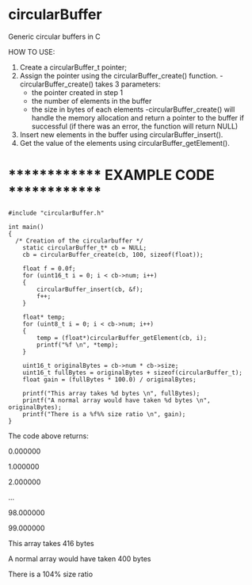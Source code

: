 # circularBuffer
Generic circular buffers in C

HOW TO USE:

1. Create a circularBuffer_t pointer;
2. Assign the pointer using the circularBuffer_create() function.
   -circularBuffer_create() takes 3 parameters:
      - the pointer created in step 1
      - the number of elements in the buffer
      - the size in bytes of each elements
   -circularBuffer_create() will handle the memory allocation and return a pointer to the buffer if successful
    (if there was an error, the function will return NULL)
3. Insert new elements in the buffer using circularBuffer_insert().
4. Get the value of the elements using circularBuffer_getElement().



# ************ EXAMPLE CODE ************
```
#include "circularBuffer.h"

int main()
{
  /* Creation of the circularbuffer */
	static circularBuffer_t* cb = NULL;
	cb = circularBuffer_create(cb, 100, sizeof(float));

	float f = 0.0f;
	for (uint16_t i = 0; i < cb->num; i++)
	{
		circularBuffer_insert(cb, &f);
		f++;
	}
	
	float* temp;
	for (uint8_t i = 0; i < cb->num; i++)
	{
		temp = (float*)circularBuffer_getElement(cb, i);
		printf("%f \n", *temp);
	}

	uint16_t originalBytes = cb->num * cb->size;
	uint16_t fullBytes = originalBytes + sizeof(circularBuffer_t);
	float gain = (fullBytes * 100.0) / originalBytes;

	printf("This array takes %d bytes \n", fullBytes);
	printf("A normal array would have taken %d bytes \n", originalBytes);
	printf("There is a %f%% size ratio \n", gain);
}
```

The code above returns:

0.000000

1.000000

2.000000

...

98.000000

99.000000

This array takes 416 bytes

A normal array would have taken 400 bytes

There is a 104% size ratio
